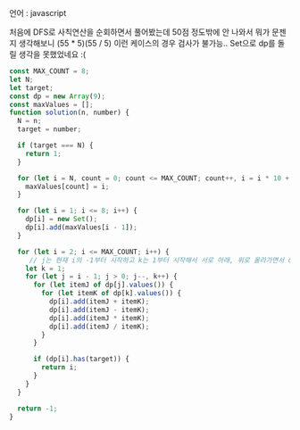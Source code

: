 언어 : javascript



처음에 DFS로 사칙연산을 순회하면서 풀어봤는데 50점 정도밖에 안 나와서 뭐가 문젠지 생각해보니 (55 * 5)(55 / 5) 
이런 케이스의 경우 검사가 불가능.. Set으로 dp를 돌릴 생각을 못했었네요 :(

```javascript
const MAX_COUNT = 8;
let N;
let target;
const dp = new Array(9);
const maxValues = [];
function solution(n, number) {
  N = n;
  target = number;

  if (target === N) {
    return 1;
  }

  for (let i = N, count = 0; count <= MAX_COUNT; count++, i = i * 10 + N) {
    maxValues[count] = i;
  }

  for (let i = 1; i <= 8; i++) {
    dp[i] = new Set();
    dp[i].add(maxValues[i - 1]);
  }

  for (let i = 2; i <= MAX_COUNT; i++) {
     // j는 현재 i의 -1부터 시작하고 k는 1부터 시작해서 서로 아래, 위로 올라가면서 dp Set을 채워 나가야 함!
    let k = 1;
    for (let j = i - 1; j > 0; j--, k++) {
      for (let itemJ of dp[j].values()) {
        for (let itemK of dp[k].values()) {
          dp[i].add(itemJ + itemK);
          dp[i].add(itemJ - itemK);
          dp[i].add(itemJ * itemK);
          dp[i].add(itemJ / itemK);
        }
      }

      if (dp[i].has(target)) {
        return i;
      }
    }
  }

  return -1;
}
```
